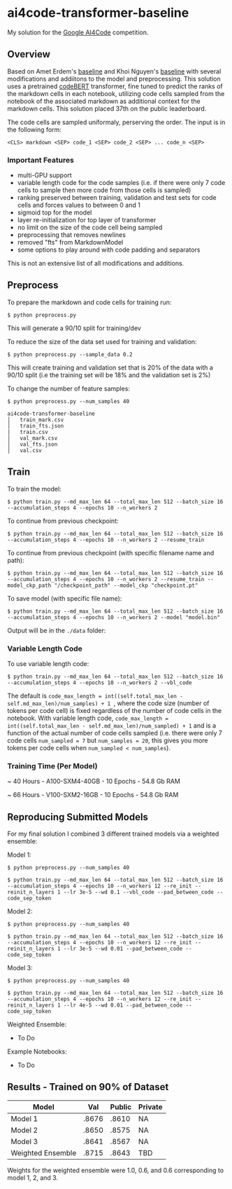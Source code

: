 # ai4code-transformer-baseline

My solution for the [Google AI4Code](https://www.kaggle.com/competitions/AI4Code) competition.

## Overview
Based on Amet Erdem's [baseline](https://www.kaggle.com/code/aerdem4/ai4code-pytorch-distilbert-baseline) and Khoi Nguyen's [baseline](https://www.kaggle.com/code/suicaokhoailang/stronger-baseline-with-code-cells) with several modifications and addiitons to the model and preprocessing. This solution uses a pretrained [codeBERT](https://github.com/microsoft/CodeBERT) transformer, fine tuned to predict the ranks of the markdown cells in each notebook, utilizing code cells sampled from the notebook of the associated markdown as additional context for the markdown cells. This solution placed 37th on the public leaderboard.

The code cells are sampled uniformaly, perserving the order. The input is in the following form: 

```<CLS> markdown <SEP> code_1 <SEP> code_2 <SEP> ... code_n <SEP>```

### Important Features

-	multi-GPU support
-	variable length code for the code samples (i.e. if there were only 7 code cells to sample then more code from those cells is sampled)
-	ranking preserved between training, validation and test sets for code cells and forces values to between 0 and 1
-	sigmoid top for the model
-	layer re-initialization for top layer of transformer
-	no limit on the size of the code cell being sampled
-	preprocessing that removes newlines
-	removed "fts" from MarkdownModel
-	some options to play around with code padding and separators

This is not an extensive list of all modifications and additions.

## Preprocess
To prepare the markdown and code cells for training run:

```$ python preprocess.py```

This will generate a 90/10 split for training/dev

To reduce the size of the data set used for training and validation:

```$ python preprocess.py --sample_data 0.2```

This will create training and validation set that is 20% of the data with a 90/10 split (i.e the training set will be 18% and the validation set is 2%)

To change the number of feature samples:

```$ python preprocess.py --num_samples 40```

```
ai4code-transformer-baseline
│   train_mark.csv
│   train_fts.json   
|   train.csv
│   val_mark.csv
│   val_fts.json
│   val.csv
```

## Train 

To train the model: 

```$ python train.py --md_max_len 64 --total_max_len 512 --batch_size 16 --accumulation_steps 4 --epochs 10 --n_workers 2```

To continue from previous checkpoint:

```$ python train.py --md_max_len 64 --total_max_len 512 --batch_size 16 --accumulation_steps 4 --epochs 10 --n_workers 2 --resume_train```

To continue from previous checkpoint (with specific filename name and path):

```$ python train.py --md_max_len 64 --total_max_len 512 --batch_size 16 --accumulation_steps 4 --epochs 10 --n_workers 2 --resume_train --model_ckp_path "/checkpoint_path" --model_ckp "checkpoint.pt"```

To save model (with specific file name):

```$ python train.py --md_max_len 64 --total_max_len 512 --batch_size 16 --accumulation_steps 4 --epochs 10 --n_workers 2 --model "model.bin"```

Output will be in the ```./data``` folder:

### Variable Length Code

To use variable length code:

```$ python train.py --md_max_len 64 --total_max_len 512 --batch_size 16 --accumulation_steps 4 --epochs 10 --n_workers 2 --vbl_code```

The default is ```code_max_length = int((self.total_max_len - self.md_max_len)/num_samples) + 1 ```, where the code size (number of tokens per code cell) is fixed regardless of the number of code cells in the notebook. With variable length code, ```code_max_length = int((self.total_max_len - self.md_max_len)/num_sampled) + 1``` and is a function of the actual number of code cells sampled (i.e. there were only 7 code cells ```num_sampled = 7``` but ```num_samples = 20```, this gives you more tokens per code cells when ```num_sampled < num_samples```).

### Training Time (Per Model)

~ 40 Hours - A100-SXM4-40GB - 10 Epochs - 54.8 Gb RAM

~ 66 Hours - V100-SXM2-16GB - 10 Epochs - 54.8 Gb RAM

## Reproducing Submitted Models

For my final solution I combined 3 different trained models via a weighted ensemble:

Model 1:

```$ python preprocess.py --num_samples 40```

```$ python train.py --md_max_len 64 --total_max_len 512 --batch_size 16 --accumulation_steps 4 --epochs 10 --n_workers 12 --re_init --reinit_n_layers 1 --lr 3e-5 --wd 0.1 --vbl_code --pad_between_code --code_sep_token```

Model 2:

```$ python preprocess.py --num_samples 40```

```$ python train.py --md_max_len 64 --total_max_len 512 --batch_size 16 --accumulation_steps 4 --epochs 10 --n_workers 12 --re_init --reinit_n_layers 1 --lr 3e-5 --wd 0.01 --pad_between_code --code_sep_token```

Model 3:

```$ python preprocess.py --num_samples 40```

```$ python train.py --md_max_len 64 --total_max_len 512 --batch_size 16 --accumulation_steps 4 --epochs 10 --n_workers 12 --re_init --reinit_n_layers 1 --lr 4e-5 --wd 0.01 --pad_between_code --code_sep_token```

Weighted Ensemble:

- To Do

Example Notebooks: 

- To Do

## Results - Trained on 90% of Dataset

| Model | Val | Public | Private |
| --- | --- | --- | --- |
| Model 1 | .8676 | .8610  | NA |
| Model 2 | .8650 | .8575 | NA |  
| Model 3 | .8641 | .8567 | NA |
| Weighted Ensemble | .8715 | .8643 | TBD |

Weights for the weighted ensemble were 1.0, 0.6, and 0.6 corresponding to model 1, 2, and 3.
